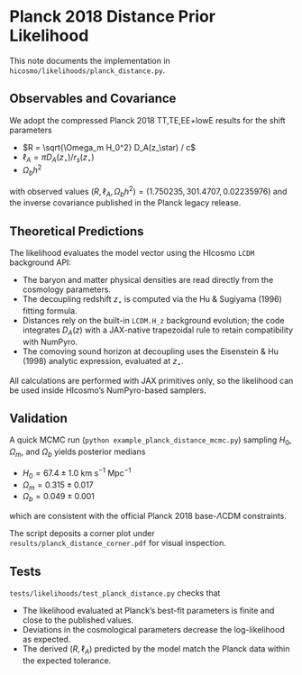 # Planck 2018 Distance Prior Likelihood

This note documents the implementation in `hicosmo/likelihoods/planck_distance.py`.

## Observables and Covariance

We adopt the compressed Planck 2018 TT,TE,EE+lowE results for the shift parameters

- $R = \sqrt{\Omega_m H_0^2} D_A(z_\star) / c$
- $\ell_A = \pi D_A(z_\star) / r_s(z_\star)$
- $\Omega_b h^2$

with observed values $(R, \ell_A, \Omega_b h^2) = (1.750235, 301.4707, 0.02235976)$ and the inverse covariance published in the Planck legacy release.

## Theoretical Predictions

The likelihood evaluates the model vector using the HIcosmo `LCDM` background API:

- The baryon and matter physical densities are read directly from the cosmology parameters.
- The decoupling redshift $z_\star$ is computed via the Hu & Sugiyama (1996) fitting formula.
- Distances rely on the built-in `LCDM.H_z` background evolution; the code integrates $D_A(z)$ with a JAX-native trapezoidal rule to retain compatibility with NumPyro.
- The comoving sound horizon at decoupling uses the Eisenstein & Hu (1998) analytic expression, evaluated at $z_\star$.

All calculations are performed with JAX primitives only, so the likelihood can be used inside HIcosmo’s NumPyro-based samplers.

## Validation

A quick MCMC run (`python example_planck_distance_mcmc.py`) sampling $H_0$, $\Omega_m$, and $\Omega_b$ yields posterior medians

- $H_0 = 67.4 \pm 1.0$ km s$^{-1}$ Mpc$^{-1}$
- $\Omega_m = 0.315 \pm 0.017$
- $\Omega_b = 0.049 \pm 0.001$

which are consistent with the official Planck 2018 base-$\Lambda$CDM constraints.

The script deposits a corner plot under `results/planck_distance_corner.pdf` for visual inspection.

## Tests

`tests/likelihoods/test_planck_distance.py` checks that

- The likelihood evaluated at Planck’s best-fit parameters is finite and close to the published values.
- Deviations in the cosmological parameters decrease the log-likelihood as expected.
- The derived $(R, \ell_A)$ predicted by the model match the Planck data within the expected tolerance.

